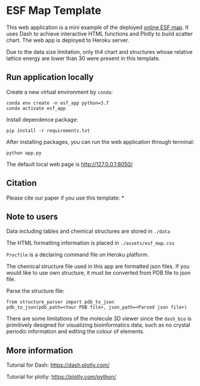 # ESF Map Template
This web application is a mini example of the deployed [online ESF map](https://www.interactive-esf-maps.app/).
It uses Dash to achieve interactive HTML functions and Plotly to build scatter chart.
The web app is deployed to Heroku server.

Due to the data size limitation, only th4 chart and structures whose relative lattice energy are lower than 30 were present in this template.

## Run application locally
Create a new virtual environment by ```conda```:

```
conda env create -n esf_app python=3.7
conda activate esf_app
```

Install dependence package:

```pip install -r requirements.txt```

After installing packages, you can run the web application through terminal:

```python app.py```

The default local web page is http://127.0.0.1:8050/

## Citation

Please cite our paper if you use this template:
*

## Note to users
Data including tables and chemical structures are stored in `./data`

The HTML formatting information is placed in `./assets/esf_map.css`

`Procfile` is a declaring command file on Heroku platform.

The chemical structure file used in this app are formatted json files. 
If you would like to use own structure, it must be converted from PDB file to json file.

Parse the structure file:
```
from structure_parser import pdb_to_json
pdb_to_json(pdb_path=<Your PDB file>, json_path=<Parsed json file>)
```
There are some limitations of the molecule 3D viewer 
since the ```dash_bio``` is primitively designed for visualizing bioinformatics data, 
such as no crystal periodic information and editing the colour of elements.

## More information
Tutorial for Dash:
https://dash.plotly.com/

Tutorial for plotly:
https://plotly.com/python/


